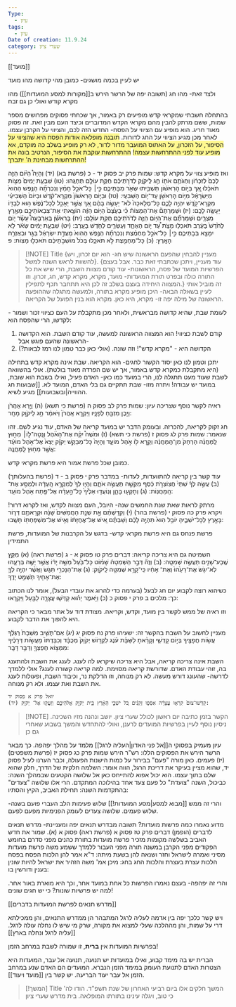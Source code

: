 ```yaml
---
Type:
  - עיון
tags:
  - עיון
Date of creation: 11.9.24
category: שערי ציון
---
```

[[מועד]]

יש לעיין בכמה מושגים- כמובן
מהי קדושה
מהו מועד

ולצד זאת- מהו חג (תשובה יפה של הרשר הירש ב[[מקורות למסע המועדות]])
מהו מקרא קודש
ואולי כן גם זבח

בהתחלה חשבתי שמקראי קדש מופיעים רק באמור, אך שכחתי פסוקים מפרושים מספר שמות, ששם מרתק להבין מהם מקראי הקדש המדוברים וכיצד העם מבין זאת.
זה פסוק מאוד חריג.
הוא מופיע עם הציווי על הפסח- החדש הזה לכם, והציווי על הקרבן עצמו.
לאחר מכן מגיע הציווי על החג לדורות.
<span style="background:#fff88f">תובנה מופלאה אודות הפסח היא שהציווי על הסיפור, על הזכרון, על האתוס המועבר מדור לדור, לא רק מופיע בשלב כה מוקדם, אא מופיע עוד לפני ההתרחשות עצמה!</span>
<span style="background:#fff88f">ההתרחשות עוקבת את הסיפור, הנרטיב בונה את ההתרחשות מבחינת ה' יתברך!</span>

ואז מופיע צווי על מקרא קדש:
	שמות פרק יב פסוק יד - כ (פרשת בא)
	(יד) וְהָיָה֩ הַיּ֨וֹם הַזֶּ֤ה לָכֶם֙ לְזִכָּר֔וֹן וְחַגֹּתֶ֥ם אֹת֖וֹ חַ֣ג לַֽיקֹוָ֑ק לְדֹרֹ֣תֵיכֶ֔ם חֻקַּ֥ת עוֹלָ֖ם תְּחָגֻּֽהוּ:
	(טו) שִׁבְעַ֤ת יָמִים֙ מַצּ֣וֹת תֹּאכֵ֔לוּ אַ֚ךְ בַּיּ֣וֹם הָרִאשׁ֔וֹן תַּשְׁבִּ֥יתוּ שְּׂאֹ֖ר מִבָּתֵּיכֶ֑ם כִּ֣י׀ כָּל־אֹכֵ֣ל חָמֵ֗ץ וְנִכְרְתָ֞ה הַנֶּ֤פֶשׁ הַהִוא֙ מִיִּשְׂרָאֵ֔ל מִיּ֥וֹם הָרִאשֹׁ֖ן עַד־י֥וֹם הַשְּׁבִעִֽי:
	(טז) וּבַיּ֤וֹם הָרִאשׁוֹן֙ מִקְרָא־קֹ֔דֶשׁ וּבַיּוֹם֙ הַשְּׁבִיעִ֔י מִקְרָא־קֹ֖דֶשׁ יִהְיֶ֣ה לָכֶ֑ם כָּל־מְלָאכָה֙ לֹא־ יֵעָשֶׂ֣ה בָהֶ֔ם אַ֚ךְ אֲשֶׁ֣ר יֵאָכֵ֣ל לְכָל־נֶ֔פֶשׁ ה֥וּא לְבַדּ֖וֹ יֵעָשֶׂ֥ה לָכֶֽם:
	(יז) וּשְׁמַרְתֶּם֘ אֶת־הַמַּצּוֹת֒ כִּ֗י בְּעֶ֙צֶם֙ הַיּ֣וֹם הַזֶּ֔ה הוֹצֵ֥אתִי אֶת־צִבְאוֹתֵיכֶ֖ם מֵאֶ֣רֶץ מִצְרָ֑יִם וּשְׁמַרְתֶּ֞ם אֶת־הַיּ֥וֹם הַזֶּ֛ה לְדֹרֹתֵיכֶ֖ם חֻקַּ֥ת עוֹלָֽם:
	(יח) בָּרִאשֹׁ֡ן בְּאַרְבָּעָה֩ עָשָׂ֨ר י֤וֹם לַחֹ֙דֶשׁ֙ בָּעֶ֔רֶב תֹּאכְל֖וּ מַצֹּ֑ת עַ֠ד י֣וֹם הָאֶחָ֧ד וְעֶשְׂרִ֛ים לַחֹ֖דֶשׁ בָּעָֽרֶב:
	(יט) שִׁבְעַ֣ת יָמִ֔ים שְׂאֹ֕ר לֹ֥א יִמָּצֵ֖א בְּבָתֵּיכֶ֑ם כִּ֣י׀ כָּל־אֹכֵ֣ל מַחְמֶ֗צֶת וְנִכְרְתָ֞ה הַנֶּ֤פֶשׁ הַהִוא֙ מֵעֲדַ֣ת יִשְׂרָאֵ֔ל בַּגֵּ֖ר וּבְאֶזְרַ֥ח הָאָֽרֶץ:
	(כ) כָּל־מַחְמֶ֖צֶת לֹ֣א תֹאכֵ֑לוּ בְּכֹל֙ מוֹשְׁבֹ֣תֵיכֶ֔ם תֹּאכְל֖וּ מַצּֽוֹת: פ 


> [!NOTE] Title
> {מעניין להבחין שהפעם הראשונה שיש חג- הוא יום זכרון, ויש להשוות לראש השנה למשל}.
{עוד מעניין, ויתכן שכתבתי זאת כבר. אבל בעצם הפרשיות המועד של פסח, הראשונות- עוד קודם מצוות השבת, הרי שיש את כל התורה כולה ובפרט תורת המועדות- מועד, מקרא, מקרא קדש, חג, זכרון. וזו המצווה היחידה בעצם בשלב זה לכן היא תתחבר תכף לתפילין.}
זה מוביל אותי לעיין בשאלה הבאה- היכן מופיע מקרא בתורה, ולמעשה מתגלה שההופעה הראשונה של מילה יפה זו- מקרא, היא כאן.
מקרא הוא בנין הפועל של הקריאה. 


לעומת שבת, שהיא קדושה מבראשית, ולאחר מכן מתקבלת על העם כציווי זכור ושמור - לקדשו,
הרי שהפסח הוא:
1. קודם לשבת כציווי! הוא המצווה הראשונה למעשה, עוד קודם השבת. הוא הקדושה הראשונה שהעם פוגש אבל-
2. הקדושה היא - "מקרא קדש"! וזה שונה. (אולי כאן כבר טמון לנו רמז לבאות?)

יתכן וטמון לנו כאן יסוד הקשור לחגים- הוא הקריאה.
שבת אינה מקרא קדש בתחילה (היא מתקבלת כמקרא קדש באמור, אך יש שם הפרדה מאוד בולטת).
אולי בהשוואה לשבת שעוד מעט תתגלה לנו, הרי במועד כמו כאן- האדם פעיל, ואילו בשבת הוא שובת, במועד יש עבודה! ויתרה מזו- שבת תתקיים גם בלי האדם, המועד לא. [[שבועות חג ההווייה|ובשבועות]] מגיע לשיא.

ראיה לקשר נוסף שצריכה עיון:
	שמות פרק לב פסוק ה (פרשת כי תשא)
	(ה) וַיַּ֣רְא אַהֲרֹ֔ן וַיִּ֥בֶן מִזְבֵּ֖חַ לְפָנָ֑יו וַיִּקְרָ֤א אַֽהֲרֹן֙ וַיֹּאמַ֔ר חַ֥ג לַיקֹוָ֖ק מָחָֽר: 

חג זקוק לקריאה, להכרזה. ובעומק הדבר יש במועד קריאה של האדם, עוד נגיע לשם.
זהו שנאמר:
	שמות פרק לג פסוק ז (פרשת כי תשא)
	(ז) וּמֹשֶׁה֩ יִקַּ֨ח אֶת־הָאֹ֜הֶל וְנָֽטָה־ל֣וֹ׀ מִח֣וּץ לַֽמַּחֲנֶ֗ה הַרְחֵק֙ מִן־הַֽמַּחֲנֶ֔ה וְקָ֥רָא ל֖וֹ אֹ֣הֶל מוֹעֵ֑ד וְהָיָה֙ כָּל־מְבַקֵּ֣שׁ יְקֹוָ֔ק יֵצֵא֙ אֶל־אֹ֣הֶל מוֹעֵ֔ד אֲשֶׁ֖ר מִח֥וּץ לַֽמַּחֲנֶֽה: 

כמובן שכל פרשת אמור היא פרשת מקראי קדש.

עוד קשר בין קריאה להתוועדות, לעדות-
	במדבר פרק י פסוק ב - ד (פרשת בהעלותך)
	(ב) עֲשֵׂ֣ה לְךָ֗ שְׁתֵּי֙ חֲצֽוֹצְרֹ֣ת כֶּ֔סֶף מִקְשָׁ֖ה תַּעֲשֶׂ֣ה אֹתָ֑ם וְהָי֤וּ לְךָ֙ לְמִקְרָ֣א הָֽעֵדָ֔ה וּלְמַסַּ֖ע אֶת־ הַֽמַּחֲנֽוֹת:
	(ג) וְתָקְע֖וּ בָּהֵ֑ן וְנֽוֹעֲד֤וּ אֵלֶ֙יךָ֙ כָּל־הָ֣עֵדָ֔ה אֶל־פֶּ֖תַח אֹ֥הֶל מוֹעֵֽד:


מרתק לראות שאת שנת החמשים שנה- היובל, העם מצווה לקדש, ואז לקרוא דרור!
	ויקרא פרק כה פסוק י (פרשת בהר)
	(י) וְקִדַּשְׁתֶּ֗ם אֵ֣ת שְׁנַ֤ת הַחֲמִשִּׁים֙ שָׁנָ֔ה וּקְרָאתֶ֥ם דְּר֛וֹר בָּאָ֖רֶץ לְכָל־יֹשְׁבֶ֑יהָ יוֹבֵ֥ל הִוא֙ תִּהְיֶ֣ה לָכֶ֔ם וְשַׁבְתֶּ֗ם אִ֚ישׁ אֶל־אֲחֻזָּת֔וֹ וְאִ֥ישׁ אֶל־מִשְׁפַּחְתּ֖וֹ תָּשֻֽׁבוּ: 


פרשת פנחס גם היא פרשת מקראי קדש- בדגש על הקרבנות של המועדות, פרשת התמידין

השמיטה גם היא צריכה קריאה:
	דברים פרק טו פסוק א - ג (פרשת ראה)
	(א) מִקֵּ֥ץ שֶֽׁבַע־שָׁנִ֖ים תַּעֲשֶׂ֥ה שְׁמִטָּֽה:
	(ב) וְזֶה֘ דְּבַ֣ר הַשְּׁמִטָּה֒ שָׁמ֗וֹט כָּל־בַּ֙עַל֙ מַשֵּׁ֣ה יָד֔וֹ אֲשֶׁ֥ר יַשֶּׁ֖ה בְּרֵעֵ֑הוּ לֹֽא־יִגֹּ֤שׂ אֶת־רֵעֵ֙הוּ֙ וְאֶת־ אָחִ֔יו כִּֽי־קָרָ֥א שְׁמִטָּ֖ה לַֽיקֹוָֽק:
	(ג) אֶת־הַנָּכְרִ֖י תִּגֹּ֑שׂ וַאֲשֶׁ֨ר יִהְיֶ֥ה לְךָ֛ אֶת־אָחִ֖יךָ תַּשְׁמֵ֥ט יָדֶֽךָ: 


כשיהוא רוצה לקבוע יום חג לבעל (בערמה כדי להרוג את עובדי הבעל), אומר לנו הכתוב כך:
	מלכים ב פרק י פסוק כ
	(כ) וַיֹּ֣אמֶר יֵה֗וּא קַדְּשׁ֧וּ עֲצָרָ֛ה לַבַּ֖עַל וַיִּקְרָֽאוּ: 

וזו ראיה של ממש לקשר בין מועד, וקדש, וקריאה.
מצודת דוד על אתר מבאר כי הקריאה היא להפוך את הדבר לקבוע.


מעניין לחשוב על השבת בהקשר זה:
	ישעיהו פרק נח פסוק יג
	(יג) אִם־תָּשִׁ֤יב מִשַּׁבָּת֙ רַגְלֶ֔ךָ עֲשׂ֥וֹת חֲפָצֶ֖יךָ בְּי֣וֹם קָדְשִׁ֑י וְקָרָ֨אתָ לַשַּׁבָּ֜ת עֹ֗נֶג לִקְד֤וֹשׁ יְקֹוָק֙ מְכֻבָּ֔ד וְכִבַּדְתּוֹ֙ מֵעֲשׂ֣וֹת דְּרָכֶ֔יךָ מִמְּצ֥וֹא חֶפְצְךָ֖ וְדַבֵּ֥ר דָּבָֽר: 

השבת אינה צריכה קריאה, אבל היא צריכה שיקראו לה לענג. לענג את השבת ולהתענג בה, זוהי עבודת האדם. שדורשת קריאה מסוימת. למה קריאה קשורה לענג?
אולי ללמדך לדרשה- שהעונג דורש מעשה. לא רק מנוחה, וזו הדלקת נר, וכיבוד השבת, ופעולות לענג את השבת ואת עצמו. ולא רק מנוחה.
	
	יואל פרק א פסוק יד
	(יד) קַדְּשׁוּ־צוֹם֙ קִרְא֣וּ עֲצָרָ֔ה אִסְפ֣וּ זְקֵנִ֗ים כֹּ֚ל יֹשְׁבֵ֣י הָאָ֔רֶץ בֵּ֖ית יְקֹוָ֣ק אֱלֹהֵיכֶ֑ם וְזַעֲק֖וּ אֶל־ יְקֹוָֽק: 





> [!NOTE] הקשר בזמן כתיבה
> יום ראשון לכולל שערי ציון. יושב ונהנה מזיו השכינה.
> ניסיון נוסף לעיין בפרשיות המועדים לרענן, ואולי להתחדש
> והמשך בשבוע שאחרי גם כן


עיון מעמיק בפסוקי ה[[אל פני האדון|העליה לרגל]] מלמד על מהלך יפהפה.
כך מבאר הרשר הירש את הפסוקים הללו:
רש"ר הירש שמות פרק כג פסוק יז (פרשת משפטים)
(יז) פעמים. כאן מורה "פעם" בבירור על כמות הישנות הפעולה, וכבר הערנו לעיל פסוק יד, שהוא מציין בעיקר את דריכת הרגל, הווה אומר: השלמה חלקית של הדרך, חלק שהוא שלם בתוך עצמו. הוא יכול אפוא להתייחס כאן אל שלושה הקטעים שבמהלך השנה: כביכול, השנה "צועדת" כל פעם צעד אחד בהילוכה המתקדם. הרי אלו שלושה "צעדים" בהתקדמות השנה: תחילת האביב, הקיץ והסתיו:

והרי זה ממש [[מבוא למסע|מסע המועדות!]] 
שלוש פעימות הלב העברי פועם בשנה- שלוש פעמים. שלושה צעדים לעומק הפנימיות מפעם לפעם.


מדוע נאמרו כמה פרשות מועדות?
תשובה מבדרש תנאים יפה ומעניינת-
מדרש תנאים לדברים (הופמן) דברים פרק טז פסוק א (פרשת ראה)
פסוק א
(א). שמור את חדש האביב בשלשה מקומות מזכיר פרשת מועדות בתורת כהנים מפני סדרם בחומש הפקודים מפני הקרבן במשנה תורה מפני העבור ללמדך ששמע משה פרשת מועדות מסיני ואמרה לישראל וחזר ושנאה להן בשעת מיתה: ד"א אמר להן הלכות הפסח בפסח הלכות עצרת בעצרת והלכות החג בחג: מיכן אמ' משה הזהיר את ישראל להיות שונין בענין ודורשין בו: 

והרי זה יפהפה- בעצם נאמרו הפרשות כל אחת במועד אחר, וכך היא מוארת באור אחר. למה יש פרשיות שונות? כי יש חגים שונים!

[[מדרש תנאים לפרשת המועדות בדברים]]

ויש קשר כלכך יפה בין אדמה לעליה לרגל המתבהר הן ממדרש התנאים, והן ממכילתא דרי על שמות, והן מההלכה שעלי למצוא את מקורה, שרק מי שיש לו נחלה עולה לרגל. [[עליה לרגל ונחלה בארץ]]


בפרשיות המועדות אין **ברית**, זו שמורה לשבת במרחב הזמן!

הברית יש בה מימד קבוע, ואילו במועדות יש תנועה, תנועה אל עבר, המועדות היא הצטרות האדם לתנועת העומק במימד הזמן הנברא. המועדים הם האדם שנע במרחב הזמן אל עבר יעוד הבריעה. יש קשר בין [[מועד ויעוד]].


> [!המשך] Title
> המשך חלקים אלו ביום רביעי האחרון של שנת תשפ"ד. הודו לה' כי טוב, ויגלה עינינו בתורתו המופלאה. בית מדרש שערי ציון 
> 

[^1]: 